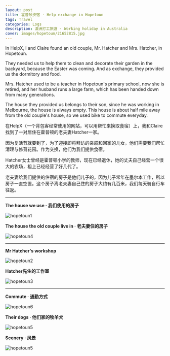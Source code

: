 ```yaml
---
layout: post
title: 霍普顿换宿 · Help exchange in Hopetoun
tags: Travel
categories: Logs
description: 澳洲打工旅游 · Working holiday in Australia
cover: images/hopetoun/21652815.jpg
---
```


In HelpX, I and Claire found an old couple, Mr. Hatcher and Mrs. Hatcher, in Hopetoun.

They needed us to help them to clean and decorate their garden in the backyard, because the Easter was coming. And as exchange, they provided us the dormitory and food.

Mrs. Hatcher used to be a teacher in Hopetoun's primary school, now she is retired, and her husband runs a large farm, which has been handed down from many generations.

The house they provided us belongs to their son, since he was working in Melbourne, the house is always empty. This house is about half mile away from the old couple's house, so we used bike to commute everyday.

在HelpX（一个背包客经常使用的网站，可以用帮忙来换取食宿）上，我和Claire找到了一对居住在霍普顿的老夫妻Hatcher一家。

因为复活节就要到了，为了迎接即将拜访的亲戚和回家的儿女，他们需要我们帮忙清理与修葺花园。作为交换，他们为我们提供食宿。

Hatcher女士曾经是霍普顿小学的教师，现在已经退休，她的丈夫自己经营一个很大的农场，祖上已经经营了好几代了。

老夫妻给我们提供的住宿的房子是他们儿子的，因为儿子常年在墨尔本工作，所以房子一直空置。这个房子离老夫妻自己住的房子大约有几百米，我们每天骑自行车往返。

---

**The house we use · 我们使用的房子**

![hopetoun1](https://coderjosie-1258689192.cos.ap-nanjing.myqcloud.com/hopetoun/503315119.jpg)

**The house the old couple live in · 老夫妻住的房子**

![hopetoun4](https://coderjosie-1258689192.cos.ap-nanjing.myqcloud.com/hopetoun/1246712610.jpg)

---

**Mr Hatcher's workshop**

![hopetoun2](https://coderjosie-1258689192.cos.ap-nanjing.myqcloud.com/hopetoun/21652815.jpg)

**Hatcher先生的工作室**

![hopetoun3](https://coderjosie-1258689192.cos.ap-nanjing.myqcloud.com/hopetoun/2086570178.jpg)

---

**Commute · 通勤方式**

![hopetoun6](https://coderjosie-1258689192.cos.ap-nanjing.myqcloud.com/hopetoun/2053658745.jpg)

**Their dogs · 他们家的牧羊犬**

![hopetoun5](https://coderjosie-1258689192.cos.ap-nanjing.myqcloud.com/hopetoun/20170410.jpg)

**Scenery · 风景**

![hopetoun5](https://coderjosie-1258689192.cos.ap-nanjing.myqcloud.com/hopetoun/1148272684.jpg
)









